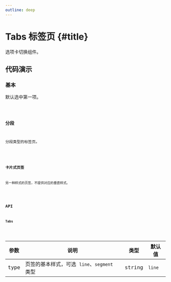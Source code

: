 ```yaml
---
outline: deep
---
```


# Tabs 标签页 {#title}

选项卡切换组件。

## 代码演示

### 基本

默认选中第一项。

<Code path="tabs/Base" />

### 分段

分段类型的标签页。

<Code path="tabs/Segment" />

### 卡片式页签

另一种样式的页签，不提供对应的垂直样式。

<Code path="tabs/Card" />

## API

### Tabs

<div class="vp-table">

| 参数      | 说明 | 类型 | 默认值
| ----------- | ----------- | ----------- | ----------- |
| type | 页签的基本样式，可选 `line`、`segment` 类型 | string | `line` |

</div>